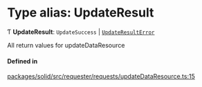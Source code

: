 # Type alias: UpdateResult

Ƭ **UpdateResult**: `UpdateSuccess` \| [`UpdateResultError`](UpdateResultError.md)

All return values for updateDataResource

#### Defined in

[packages/solid/src/requester/requests/updateDataResource.ts:15](https://github.com/o-development/ldo/blob/b955d3b/packages/solid/src/requester/requests/updateDataResource.ts#L15)
